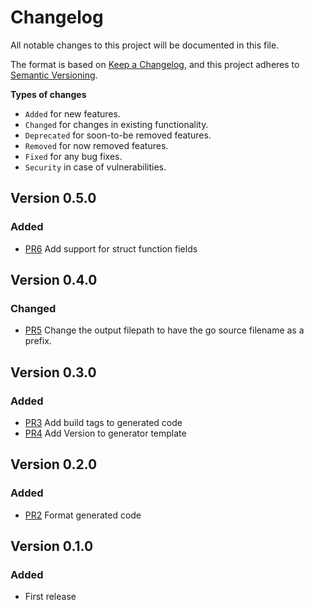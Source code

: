 # Changelog

All notable changes to this project will be documented in this file.

The format is based on [Keep a Changelog](https://keepachangelog.com/en/1.0.0/),
and this project adheres to [Semantic Versioning](https://semver.org/spec/v2.0.0.html).

**Types of changes**  
- `Added` for new features.
- `Changed` for changes in existing functionality.
- `Deprecated` for soon-to-be removed features.
- `Removed` for now removed features.
- `Fixed` for any bug fixes.
- `Security` in case of vulnerabilities.

<!--
## Unreleased
-->

## Version 0.5.0

### Added

- [PR6](https://github.com/paulvollmer/go-genbuilder/pull/6) Add support for struct function fields

## Version 0.4.0

### Changed

- [PR5](https://github.com/paulvollmer/go-genbuilder/pull/5) Change the output filepath to have the go source filename as a prefix.

## Version 0.3.0

### Added

- [PR3](https://github.com/paulvollmer/go-genbuilder/pull/3) Add build tags to generated code
- [PR4](https://github.com/paulvollmer/go-genbuilder/pull/4) Add Version to generator template

## Version 0.2.0

### Added

- [PR2](https://github.com/paulvollmer/go-genbuilder/pull/2) Format generated code

## Version 0.1.0

### Added

- First release
